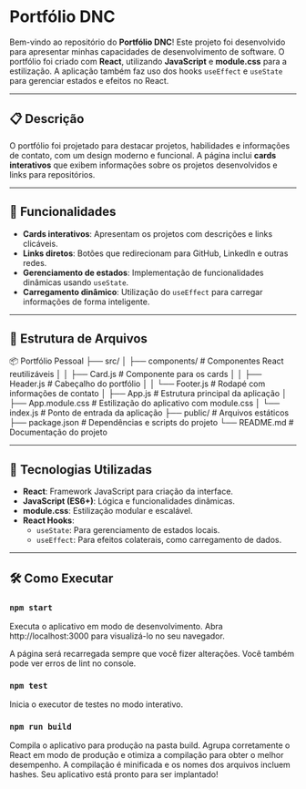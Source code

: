 # Portfólio DNC

Bem-vindo ao repositório do **Portfólio DNC**! Este projeto foi desenvolvido para apresentar minhas capacidades de desenvolvimento de software. O portfólio foi criado com **React**, utilizando **JavaScript** e **module.css** para a estilização. A aplicação também faz uso dos hooks `useEffect` e `useState` para gerenciar estados e efeitos no React.

---

## 📋 Descrição

O portfólio foi projetado para destacar projetos, habilidades e informações de contato, com um design moderno e funcional. A página inclui **cards interativos** que exibem informações sobre os projetos desenvolvidos e links para repositórios.

---

## 🎨 Funcionalidades

- **Cards interativos**: Apresentam os projetos com descrições e links clicáveis.
- **Links diretos**: Botões que redirecionam para GitHub, LinkedIn e outras redes.
- **Gerenciamento de estados**: Implementação de funcionalidades dinâmicas usando `useState`.
- **Carregamento dinâmico**: Utilização do `useEffect` para carregar informações de forma inteligente.

---

## 📂 Estrutura de Arquivos

📦 Portfólio Pessoal ├── src/ │ ├── components/ # Componentes React reutilizáveis │ │ ├── Card.js # Componente para os cards │ │ ├── Header.js # Cabeçalho do portfólio │ │ └── Footer.js # Rodapé com informações de contato │ ├── App.js # Estrutura principal da aplicação │ ├── App.module.css # Estilização do aplicativo com module.css │ └── index.js # Ponto de entrada da aplicação ├── public/ # Arquivos estáticos ├── package.json # Dependências e scripts do projeto └── README.md # Documentação do projeto

---

## 🚀 Tecnologias Utilizadas

- **React**: Framework JavaScript para criação da interface.
- **JavaScript (ES6+)**: Lógica e funcionalidades dinâmicas.
- **module.css**: Estilização modular e escalável.
- **React Hooks**:
  - `useState`: Para gerenciamento de estados locais.
  - `useEffect`: Para efeitos colaterais, como carregamento de dados.

---

## 🛠️ Como Executar

### `npm start`

Executa o aplicativo em modo de desenvolvimento.
Abra http://localhost:3000 para visualizá-lo no seu navegador.

A página será recarregada sempre que você fizer alterações.
Você também pode ver erros de lint no console.

### `npm test`

Inicia o executor de testes no modo interativo.

### `npm run build`

Compila o aplicativo para produção na pasta build.
Agrupa corretamente o React em modo de produção e otimiza a compilação para obter o melhor desempenho.
A compilação é minificada e os nomes dos arquivos incluem hashes.
Seu aplicativo está pronto para ser implantado!
